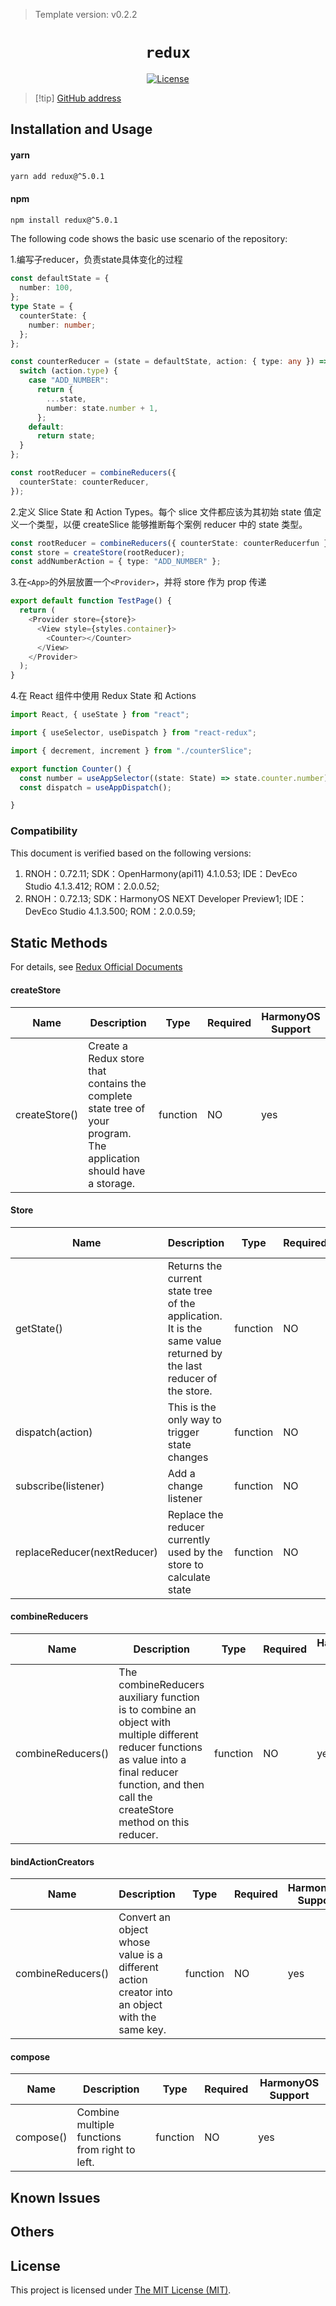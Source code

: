 <!-- {% raw %} -->
> Template version: v0.2.2

<p align="center">
  <h1 align="center"> <code>redux</code> </h1>
</p>
<p align="center">
    <a href="https://github.com/reduxjs/redux/blob/master/LICENSE.md">
        <img src="https://img.shields.io/badge/license-MIT-green.svg" alt="License" />
    </a>
</p>

> [!tip] [GitHub address](https://github.com/reduxjs/redux)

## Installation and Usage

#### **yarn**

```bash
yarn add redux@^5.0.1
```

#### **npm**

```bash
npm install redux@^5.0.1
```

<!-- tabs:end -->

The following code shows the basic use scenario of the repository:

1.编写子reducer，负责state具体变化的过程

```ts
const defaultState = {
  number: 100,
};
type State = {
  counterState: {
    number: number;
  };
};

const counterReducer = (state = defaultState, action: { type: any }) => {
  switch (action.type) {
    case "ADD_NUMBER":
      return {
        ...state,
        number: state.number + 1,
      };
    default:
      return state;
  }
};

const rootReducer = combineReducers({
  counterState: counterReducer,
});
```

2.定义 Slice State 和 Action Types。每个 slice 文件都应该为其初始 state 值定义一个类型，以便 createSlice 能够推断每个案例 reducer 中的 state 类型。

```ts
const rootReducer = combineReducers({ counterState: counterReducerfun });
const store = createStore(rootReducer);
const addNumberAction = { type: "ADD_NUMBER" };
```

3.在<code>&lt;App&gt;</code>的外层放置一个<code>&lt;Provider&gt;</code>，并将 store 作为 prop 传递

```ts
export default function TestPage() {
  return (
    <Provider store={store}> 
      <View style={styles.container}>
        <Counter></Counter>
      </View>
    </Provider>
  );
}
```

4.在 React 组件中使用 Redux State 和 Actions

```ts
import React, { useState } from "react";

import { useSelector, useDispatch } from "react-redux";

import { decrement, increment } from "./counterSlice";

export function Counter() {
  const number = useAppSelector((state: State) => state.counter.number);
  const dispatch = useAppDispatch();

}
```

### Compatibility

This document is verified based on the following versions:

1. RNOH：0.72.11;
   SDK：OpenHarmony(api11) 4.1.0.53;
   IDE：DevEco Studio 4.1.3.412;
   ROM：2.0.0.52;
2. RNOH：0.72.13;
   SDK：HarmonyOS NEXT Developer Preview1;
   IDE：DevEco Studio 4.1.3.500;
   ROM：2.0.0.59;

## Static Methods

For details, see [Redux Official Documents](https://www.redux.org.cn/api/compose.html)

#### **createStore**

| Name          | Description                                                                                                        | Type     | Required | HarmonyOS Support |
| ------------- | ------------------------------------------------------------------------------------------------------------------ | -------- | -------- | ----------------- |
| createStore() | Create a Redux store that contains the complete state tree of your program. The application should have a storage. | function | NO       | yes               |

#### **Store**

| Name                        | Description                                                                                                        | Type     | Required | HarmonyOS Support |
| --------------------------- | ------------------------------------------------------------------------------------------------------------------ | -------- | -------- | ----------------- |
| getState()                  | Returns the current state tree of the application. It is the same value returned by the last reducer of the store. | function | NO       | yes               |
| dispatch(action)            | This is the only way to trigger state changes                                                                      | function | NO       | yes               |
| subscribe(listener)         | Add a change listener                                                                                              | function | NO       | yes               |
| replaceReducer(nextReducer) | Replace the reducer currently used by the store to calculate state                                                 | function | NO       | yes               |

#### **combineReducers**

| Name              | Description                                                                                                                                                                                            | Type     | Required | HarmonyOS Support |
| ----------------- | ------------------------------------------------------------------------------------------------------------------------------------------------------------------------------------------------------ | -------- | -------- | ----------------- |
| combineReducers() | The combineReducers auxiliary function is to combine an object with multiple different reducer functions as value into a final reducer function, and then call the createStore method on this reducer. | function | NO       | yes               |

#### **bindActionCreators**

| Name              | Description                                                                                   | Type     | Required | HarmonyOS Support |
| ----------------- | --------------------------------------------------------------------------------------------- | -------- | -------- | ----------------- |
| combineReducers() | Convert an object whose value is a different action creator into an object with the same key. | function | NO       | yes               |

#### **compose**

| Name      | Description                                    | Type     | Required | HarmonyOS Support |
| --------- | ---------------------------------------------- | -------- | -------- | ----------------- |
| compose() | Combine multiple functions from right to left. | function | NO       | yes               |

## Known Issues

## Others

## License

This project is licensed under [The MIT License (MIT)](https://github.com/reduxjs/redux/blob/master/LICENSE.md).

<!-- {% endraw %} -->